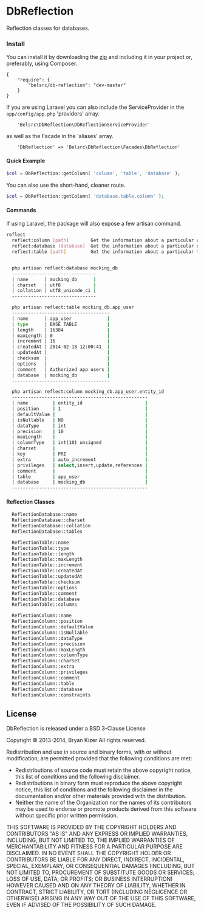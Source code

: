 # DbReflection
Reflection classes for databases.

### Install
You can install it by downloading the [zip](https://github.com/belsrc/db-reflection/archive/master.zip) and including it in your project or, preferably, using Composer.
```
{
    "require": {
        "belsrc/db-reflection": "dev-master"
    }
}
```
If you are using Laravel you can also include the ServiceProvider in the ```app/config/app.php``` 'providers' array.
```
    'Belsrc\DbReflection\DbReflectionServiceProvider'
```
as well as the Facade in the 'aliases' array.
```
    'DbReflection' => 'Belsrc\DbReflection\Facades\DbReflection'
```

#### Quick Example
```php
$col = DbReflection::getColumn( 'column', 'table', 'database' );
```
You can also use the short-hand, cleaner route.
```php
$col = DbReflection::getColumn( 'database.table.column' );
```

#### Commands
If using Laravel, the package will also expose a few artisan command.
```bash
reflect
  reflect:column [path]        Get the information about a particular column.
  reflect:database [database]  Get the information about a particular database.
  reflect:table [path]         Get the information about a particular table.


  php artisan reflect:database mocking_db
  -------------------------------
  | name      | mocking_db      |
  | charset   | utf8            |
  | collation | utf8_unicode_ci |
  -------------------------------

  php artisan reflect:table mocking_db.app_user
  ------------------------------------
  | name      | app_user             |
  | type      | BASE TABLE           |
  | length    | 16384                |
  | maxLength | 0                    |
  | increment | 16                   |
  | createdAt | 2014-02-18 12:00:41  |
  | updatedAt |                      |
  | checksum  |                      |
  | options   |                      |
  | comment   | Authorized app users |
  | database  | mocking_db           |
  ------------------------------------

  php artisan reflect:column mocking_db.app_user.entity_id
  --------------------------------------------------
  | name         | entity_id                       |
  | position     | 1                               |
  | defaultValue |                                 |
  | isNullable   | NO                              |
  | dataType     | int                             |
  | precision    | 10                              |
  | maxLength    |                                 |
  | columnType   | int(10) unsigned                |
  | charset      |                                 |
  | key          | PRI                             |
  | extra        | auto_increment                  |
  | privileges   | select,insert,update,references |
  | comment      |                                 |
  | table        | app_user                        |
  | database     | mocking_db                      |
  --------------------------------------------------

```

#### Reflection Classes
```php
  ReflectionDatabase::name
  ReflectionDatabase::charset
  ReflectionDatabase::collation
  ReflectionDatabase::tables

  ReflectionTable::name
  ReflectionTable::type
  ReflectionTable::length
  ReflectionTable::maxLength
  ReflectionTable::increment
  ReflectionTable::createdAt
  ReflectionTable::updatedAt
  ReflectionTable::checksum
  ReflectionTable::options
  ReflectionTable::comment
  ReflectionTable::database
  ReflectionTable::columns

  ReflectionColumn::name
  ReflectionColumn::position
  ReflectionColumn::defaultValue
  ReflectionColumn::isNullable
  ReflectionColumn::dataType
  ReflectionColumn::precision
  ReflectionColumn::maxLength
  ReflectionColumn::columnType
  ReflectionColumn::charSet
  ReflectionColumn::extra
  ReflectionColumn::privileges
  ReflectionColumn::comment
  ReflectionColumn::table
  ReflectionColumn::database
  ReflectionColumn::constraints
```

## License ##
DbReflection is released under a BSD 3-Clause License

Copyright &copy; 2013-2014, Bryan Kizer
All rights reserved.

Redistribution and use in source and binary forms, with or without
modification, are permitted provided that the following conditions are
met:

* Redistributions of source code must retain the above copyright notice,
  this list of conditions and the following disclaimer.
* Redistributions in binary form must reproduce the above copyright notice,
  this list of conditions and the following disclaimer in the documentation
  and/or other materials provided with the distribution.
* Neither the name of the Organization nor the names of its contributors
  may be used to endorse or promote products derived from this software
  without specific prior written permission.

THIS SOFTWARE IS PROVIDED BY THE COPYRIGHT HOLDERS AND CONTRIBUTORS "AS
IS" AND ANY EXPRESS OR IMPLIED WARRANTIES, INCLUDING, BUT NOT LIMITED
TO, THE IMPLIED WARRANTIES OF MERCHANTABILITY AND FITNESS FOR A
PARTICULAR PURPOSE ARE DISCLAIMED. IN NO EVENT SHALL THE COPYRIGHT
HOLDER OR CONTRIBUTORS BE LIABLE FOR ANY DIRECT, INDIRECT, INCIDENTAL,
SPECIAL, EXEMPLARY, OR CONSEQUENTIAL DAMAGES (INCLUDING, BUT NOT LIMITED
TO, PROCUREMENT OF SUBSTITUTE GOODS OR SERVICES; LOSS OF USE, DATA, OR
PROFITS; OR BUSINESS INTERRUPTION) HOWEVER CAUSED AND ON ANY THEORY OF
LIABILITY, WHETHER IN CONTRACT, STRICT LIABILITY, OR TORT (INCLUDING
NEGLIGENCE OR OTHERWISE) ARISING IN ANY WAY OUT OF THE USE OF THIS
SOFTWARE, EVEN IF ADVISED OF THE POSSIBILITY OF SUCH DAMAGE.
